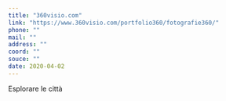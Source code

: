 ```yaml
---
title: "360visio.com"
link: "https://www.360visio.com/portfolio360/fotografie360/"
phone: ""
mail: ""
address: ""
coord: ""
souce: ""
date: 2020-04-02
---
```


Esplorare le città
